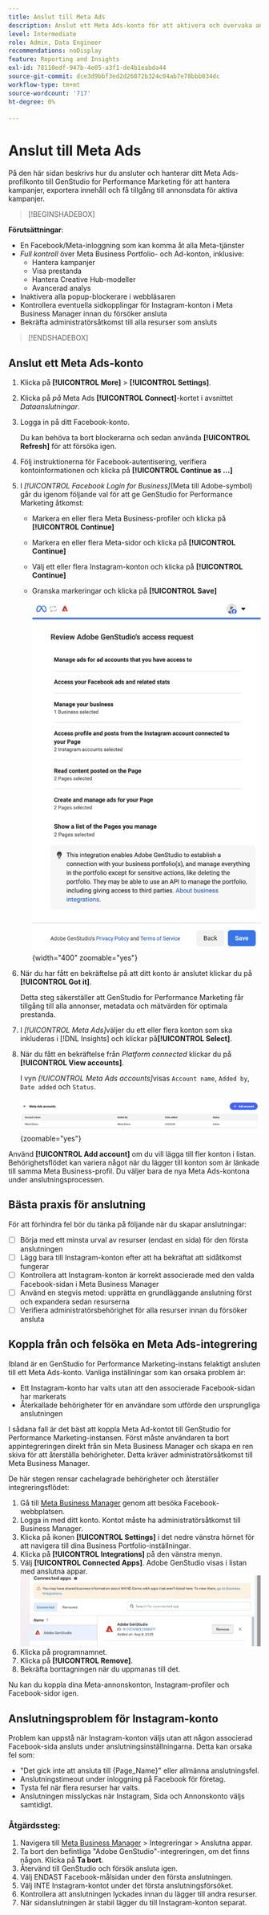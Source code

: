 ```yaml
---
title: Anslut till Meta Ads
description: Anslut ett Meta Ads-konto för att aktivera och övervaka annonser och media med Adobe GenStudio for Performance Marketing.
level: Intermediate
role: Admin, Data Engineer
recommendations: noDisplay
feature: Reporting and Insights
exl-id: 78110edf-947b-4e05-a3f1-de4b1eabda44
source-git-commit: dce3d9bbf3ed2d26872b324c04ab7e78bbb034dc
workflow-type: tm+mt
source-wordcount: '717'
ht-degree: 0%

---
```


# Anslut till Meta Ads

På den här sidan beskrivs hur du ansluter och hanterar ditt Meta Ads-profilkonto till GenStudio for Performance Marketing för att hantera kampanjer, exportera innehåll och få tillgång till annonsdata för aktiva kampanjer.

>[!BEGINSHADEBOX]

**Förutsättningar**:

- En Facebook/Meta-inloggning som kan komma åt alla Meta-tjänster
- _Full kontroll_ över Meta Business Portfolio- och Ad-konton, inklusive:
   - Hantera kampanjer
   - Visa prestanda
   - Hantera Creative Hub-modeller
   - Avancerad analys
- Inaktivera alla popup-blockerare i webbläsaren
- Kontrollera eventuella sidkopplingar för Instagram-konton i Meta Business Manager innan du försöker ansluta
- Bekräfta administratörsåtkomst till alla resurser som ansluts

>[!ENDSHADEBOX]

## Anslut ett Meta Ads-konto

1. Klicka på **[!UICONTROL More]** > **[!UICONTROL Settings]**.

1. Klicka på _på_ Meta Ads **[!UICONTROL Connect]**-kortet i avsnittet _Dataanslutningar_.

1. Logga in på ditt Facebook-konto.

   Du kan behöva ta bort blockerarna och sedan använda **[!UICONTROL Refresh]** för att försöka igen.

1. Följ instruktionerna för Facebook-autentisering, verifiera kontoinformationen och klicka på **[!UICONTROL Continue as ...]**

1. I _[!UICONTROL Facebook Login for Business]_(Meta till Adobe-symbol) går du igenom följande val för att ge GenStudio for Performance Marketing åtkomst:

   - Markera en eller flera Meta Business-profiler och klicka på **[!UICONTROL Continue]**
   - Markera en eller flera Meta-sidor och klicka på **[!UICONTROL Continue]**
   - Välj ett eller flera Instagram-konton och klicka på **[!UICONTROL Continue]**
   - Granska markeringar och klicka på **[!UICONTROL Save]**

     ![Granska markeringar](/help/assets/meta/meta-review-selections.png "Granska markeringar"){width="400" zoomable="yes"}

1. När du har fått en bekräftelse på att ditt konto är anslutet klickar du på **[!UICONTROL Got it]**.

   Detta steg säkerställer att GenStudio for Performance Marketing får tillgång till alla annonser, metadata och mätvärden för optimala prestanda.

1. I _[!UICONTROL Meta Ads]_&#x200B;väljer du ett eller flera konton som ska inkluderas i [!DNL Insights] och klickar på&#x200B;**[!UICONTROL Select]**.

1. När du fått en bekräftelse från _Platform connected_ klickar du på **[!UICONTROL View accounts]**.

   I vyn _[!UICONTROL Meta Ads accounts]_&#x200B;visas `Account name`, `Added by`, `Date added` och `Status`.

   ![Meta-kontolista](/help/assets/meta/meta-accounts-list.png "Lista över anslutna Meta-konton"){zoomable="yes"}

Använd **[!UICONTROL Add account]** om du vill lägga till fler konton i listan. Behörighetsflödet kan variera något när du lägger till konton som är länkade till samma Meta Business-profil. Du väljer bara de nya Meta Ads-kontona under anslutningsprocessen.

## Bästa praxis för anslutning

För att förhindra fel bör du tänka på följande när du skapar anslutningar:

- [ ] Börja med ett minsta urval av resurser (endast en sida) för den första anslutningen
- [ ] Lägg bara till Instagram-konton efter att ha bekräftat att sidåtkomst fungerar
- [ ] Kontrollera att Instagram-konton är korrekt associerade med den valda Facebook-sidan i Meta Business Manager
- [ ] Använd en stegvis metod: upprätta en grundläggande anslutning först och expandera sedan resurserna
- [ ] Verifiera administratörsbehörighet för alla resurser innan du försöker ansluta

## Koppla från och felsöka en Meta Ads-integrering

Ibland är en GenStudio for Performance Marketing-instans felaktigt ansluten till ett Meta Ads-konto. Vanliga inställningar som kan orsaka problem är:

- Ett Instagram-konto har valts utan att den associerade Facebook-sidan har markerats
- Återkallade behörigheter för en användare som utförde den ursprungliga anslutningen

I sådana fall är det bäst att koppla Meta Ad-kontot till GenStudio for Performance Marketing-instansen. Först måste användaren ta bort appintegreringen direkt från sin Meta Business Manager och skapa en ren skiva för att återställa behörigheter. Detta kräver administratörsåtkomst till Meta Business Manager.

De här stegen rensar cachelagrade behörigheter och återställer integreringsflödet:

1. Gå till [Meta Business Manager](https://business.facebook.com) genom att besöka Facebook-webbplatsen.
1. Logga in med ditt konto. Kontot måste ha administratörsåtkomst till Business Manager.
1. Klicka på ikonen **[!UICONTROL Settings]** i det nedre vänstra hörnet för att navigera till dina Business Portfolio-inställningar.
1. Klicka på **[!UICONTROL Integrations]** på den vänstra menyn.
1. Välj **[!UICONTROL Connected Apps]**. Adobe GenStudio visas i listan med anslutna appar.
   ![Anslutna appar för Meta Business Manager](./meta-connected-apps.png "Panelen Anslutna appar för Meta Business Manager")
1. Klicka på programnamnet.
1. Klicka på **[!UICONTROL Remove]**.
1. Bekräfta borttagningen när du uppmanas till det.

Nu kan du koppla dina Meta-annonskonton, Instagram-profiler och Facebook-sidor igen.

## Anslutningsproblem för Instagram-konto

Problem kan uppstå när Instagram-konton väljs utan att någon associerad Facebook-sida ansluts under anslutningsinställningarna. Detta kan orsaka fel som:

- &quot;Det gick inte att ansluta till {Page_Name}&quot; eller allmänna anslutningsfel.
- Anslutningstimeout under inloggning på Facebook för företag.
- Tysta fel när flera resurser har valts.
- Anslutningen misslyckas när Instagram, Sida och Annonskonto väljs samtidigt.

### Åtgärdssteg:

1. Navigera till [Meta Business Manager](https://business.facebook.com) > Integreringar > Anslutna appar.
1. Ta bort den befintliga &quot;Adobe GenStudio&quot;-integreringen, om det finns någon. Klicka på **Ta bort**.
1. Återvänd till GenStudio och försök ansluta igen.
1. Välj ENDAST Facebook-målsidan under den första anslutningen.
1. Välj INTE Instagram-kontot under det första anslutningsförsöket.
1. Kontrollera att anslutningen lyckades innan du lägger till andra resurser.
1. När sidanslutningen är stabil lägger du till Instagram-konton separat.


